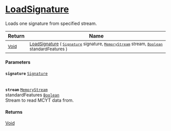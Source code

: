 # [LoadSignature](./SigComp13JapaneseLoader-100664027.md)

Loads one signature from specified stream.

| Return | Name | 
| --- | --- | 
| <sub>[Void](https://docs.microsoft.com/en-us/dotnet/api/System.Void)</sub>| <sub>[LoadSignature](./SigComp13JapaneseLoader-100664027.md) ( [`Signature`](./../../Signature.md) signature, [`MemoryStream`](https://docs.microsoft.com/en-us/dotnet/api/System.IO.MemoryStream) stream, [`Boolean`](https://docs.microsoft.com/en-us/dotnet/api/System.Boolean) standardFeatures )</sub>| <br>


#### Parameters
**`signature`**  [`Signature`](./../../Signature.md)<br><br><br>**`stream`**  [`MemoryStream`](https://docs.microsoft.com/en-us/dotnet/api/System.IO.MemoryStream)<br> standardFeatures  [`Boolean`](https://docs.microsoft.com/en-us/dotnet/api/System.Boolean)<br>Stream to read MCYT data from.
#### Returns
[Void](https://docs.microsoft.com/en-us/dotnet/api/System.Void)